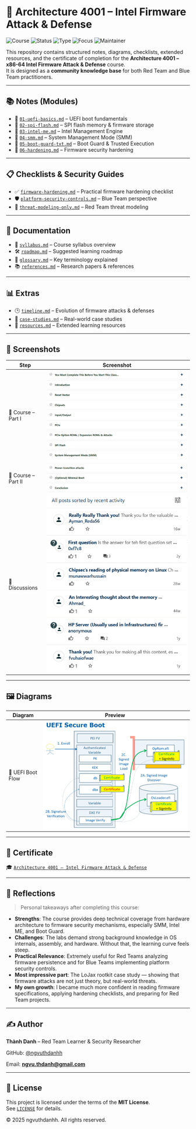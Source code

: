 # 🔐 Architecture 4001 – Intel Firmware Attack & Defense

![Course](https://img.shields.io/badge/OpenSecurityTraining2-Architecture%204001-darkred?style=flat-square&logo=intel)
![Status](https://img.shields.io/badge/Status-In%20Progress-blue?style=flat-square&logo=verizon)
![Type](https://img.shields.io/badge/Type-Learning%20Notes-orange?style=flat-square&logo=notion)
![Focus](https://img.shields.io/badge/Focus-Firmware%20Security-informational?style=flat-square&logo=linux)
![Maintainer](https://img.shields.io/badge/Maintainer-Thành%20Danh-blueviolet?style=flat-square&logo=github)

This repository contains structured notes, diagrams, checklists, extended resources, and the certificate of completion for the **Architecture 4001 – x86-64 Intel Firmware Attack & Defense** course.  
It is designed as a **community knowledge base** for both Red Team and Blue Team practitioners.

---

## 📚 Notes (Modules)

- 📄 [`01-uefi-basics.md`](./notes/01-uefi-basics.md) – UEFI boot fundamentals  
- 📄 [`02-spi-flash.md`](./notes/02-spi-flash.md) – SPI flash memory & firmware storage  
- 📄 [`03-intel-me.md`](./notes/03-intel-me.md) – Intel Management Engine  
- 📄 [`04-smm.md`](./notes/04-smm.md) – System Management Mode (SMM)  
- 📄 [`05-boot-guard-txt.md`](./notes/05-boot-guard-txt.md) – Boot Guard & Trusted Execution  
- 📄 [`06-hardening.md`](./notes/06-hardening.md) – Firmware security hardening  

---

## 📋 Checklists & Security Guides

- ✅ [`firmware-hardening.md`](./content/checklists/firmware-hardening.md) – Practical firmware hardening checklist  
- 🛡️ [`platform-security-controls.md`](./content/blue-team/platform-security-controls.md) – Blue Team perspective  
- 🎯 [`threat-modeling-only.md`](./content/red-team/threat-modeling-only.md) – Red Team threat modeling  

---

## 📂 Documentation

- 📑 [`syllabus.md`](./docs/syllabus.md) – Course syllabus overview  
- 🛠️ [`roadmap.md`](./docs/roadmap.md) – Suggested learning roadmap  
- 📖 [`glossary.md`](./docs/glossary.md) – Key terminology explained  
- 📚 [`references.md`](./docs/references.md) – Research papers & references  

---

## 📊 Extras

- 🕒 [`timeline.md`](./extras/timeline.md) – Evolution of firmware attacks & defenses  
- 📂 [`case-studies.md`](./extras/case-studies.md) – Real-world case studies  
- 📘 [`resources.md`](./extras/resources.md) – Extended learning resources  

---

## 📸 Screenshots

| Step                  | Screenshot |
|-----------------------|------------|
| 📘 Course – Part I    | ![](./screenshots/course-partone.png) |
| 📘 Course – Part II   | ![](./screenshots/course-parttow.png) |
| 💬 Discussions        | ![](./screenshots/discussions.png) |

---

## 🖼️ Diagrams

| Diagram | Preview |
|---------|---------|
| 🔧 UEFI Boot Flow | ![](./images/diagram-uefi-boot-flow.png) |

---

## 📜 Certificate

🎓 [`Architecture 4001 – Intel Firmware Attack & Defense`](./cert/Architecture%204001%20x86-64%20Intel%20Firmware%20Attack%20%26%20Defense.png)

---

## 📝 Reflections

> Personal takeaways after completing this course:

- **Strengths**: The course provides deep technical coverage from hardware architecture to firmware security mechanisms, especially SMM, Intel ME, and Boot Guard.  
- **Challenges**: The labs demand strong background knowledge in OS internals, assembly, and hardware. Without that, the learning curve feels steep.  
- **Practical Relevance**: Extremely useful for Red Teams analyzing firmware persistence and for Blue Teams implementing platform security controls.  
- **Most impressive part**: The LoJax rootkit case study — showing that firmware attacks are not just theory, but real-world threats.  
- **My own growth**: I became much more confident in reading firmware specifications, applying hardening checklists, and preparing for Red Team projects.  

---

## ✍️ Author

**Thành Danh** – Red Team Learner & Security Researcher

GitHub: [@ngvuthdanhh](https://github.com/ngvuthdanhh)  

Email: **ngvu.thdanh@gmail.com**

---

## 📄 License

This project is licensed under the terms of the **MIT License**.  
See [`LICENSE`](./LICENSE) for details.

© 2025 ngvuthdanhh. All rights reserved.

